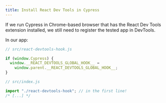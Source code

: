 ```yaml
---
title: Install React Dev Tools in Cypress
---
```


If we run Cypress in Chrome-based browser that has the React Dev Tools extension installed, we still need to register the tested app in DevTools.

In our app:

```ts
// src/react-devtools-hook.js

if (window.Cypress) {
  window.__REACT_DEVTOOLS_GLOBAL_HOOK__ =
    window.parent.__REACT_DEVTOOLS_GLOBAL_HOOK__;
}
```

```ts
// src/index.js

import "./react-devtools-hook"; // in the first line!
/* [...] */
```
